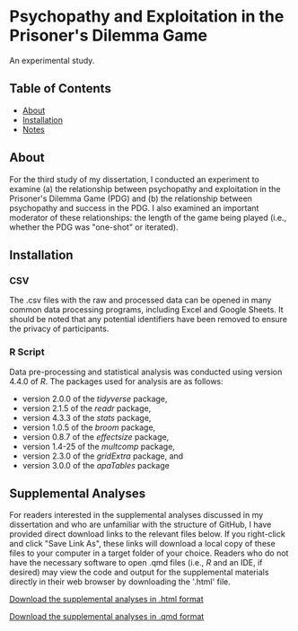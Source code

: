 # Psychopathy and Exploitation in the Prisoner's Dilemma Game

An experimental study.

## Table of Contents
- [About](#about)
- [Installation](#installation)
- [Notes](#notes)

## About

For the third study of my dissertation, I conducted an experiment to examine (a) the relationship between psychopathy and exploitation in the Prisoner's Dilemma Game (PDG) and (b) the relationship between psychopathy and success in the PDG. I also examined an important moderator of these relationships: the length of the game being played (i.e., whether the PDG was "one-shot" or iterated).

## Installation

### CSV

The .csv files with the raw and processed data can be opened in many common data processing programs, including Excel and Google Sheets. It should be noted that any potential identifiers have been removed to ensure the privacy of participants.

### R Script

Data pre-processing and statistical analysis was conducted using version 4.4.0 of *R*. The packages used for analysis are as follows: 

* version 2.0.0 of the *tidyverse* package,
* version 2.1.5 of the *readr* package,
* version 4.3.3 of the *stats* package,
* version 1.0.5 of the *broom* package,
* version 0.8.7 of the *effectsize* package,
* version 1.4-25 of the *multcomp* package,
* version 2.3.0 of the *gridExtra* package, and
* version 3.0.0 of the *apaTables* package

## Supplemental Analyses

For readers interested in the supplemental analyses discussed in my dissertation and who are unfamiliar with the structure of GitHub, I have provided direct download links to the relevant files below. If you right-click and click "Save Link As", these links will download a local copy of these files to your computer in a target folder of your choice. Readers who do not have the necessary software to open .qmd files (i.e., *R* and an IDE, if desired) may view the code and output for the supplemental materials directly in their web browser by downloading the '.html' file.

[Download the supplemental analyses in .html format](https://raw.githubusercontent.com/liamadoyle/PhD_Study_3/main/Supplementary_Analyses/supplemental_analyses.html)

[Download the supplemental analyses in .qmd format](https://raw.githubusercontent.com/liamadoyle/PhD_Study_3//main/Supplementary_Analyses/supplemental_analyses.qmd)

